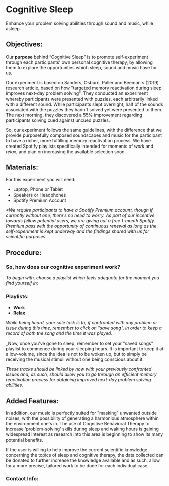 # Cognitive Sleep


Enhance your problem solving abilities through sound and music, while asleep.

## Objectives:

Our **purpose** behind “Cognitive Sleep” is to promote self-experiment through each participants' own personal cognitive therapy, by allowing them to explore the opportunities which sleep, sound and music have for us.

Our experiment is based on Sanders, Osburn, Paller and Beeman´s (2019) research article, based on how "targeted memory reactivation during sleep improves next-day problem solving". They conducted an experiment whereby participants were presented with puzzles, each arbitrarily linked with a different sound. While participants slept overnight, half of the sounds associated with the puzzles they hadn't solved yet were presented to them. The next morning, they discovered a 55% improvement regarding participants solving cued against uncued puzzles.

So, our experiment follows the same guidelines, with the difference that we provide purposefully composed soundscapes and music for the participant to have a richer, more fulfilling memory reactivation process. We have created Spotify playlists specifically intended for moments of _work_ and _relax_, and plan on increasing the available selection soon. 

## Materials:
For this experiment you will need:

- Laptop, Phone or Tablet
- Speakers or Headphones
- Spotify Premium Account

_*We require participants to have a Spotify Premium account, though if currently without one, there's no need to worry. As part of our incentive towards fellow potential users, we are giving out a free 1-month Spotify Premium pass with the opportunity of continuous renewal as long as the self-experiment is kept underway and the findings shared with us for scientific purposes._

## Procedure:

### So, how does our cognitive experiment work? 

_To begin with, choose a playlist which feels adequate for the moment you find yourself in:_

### Playlists:

- **Work**
- **Relax**

_While being heard, your sole task is to, if confronted with any problem or issue during this time, remember to click on "save song", in order to keep a record of both the song and the time it was played._

_Now, once you've gone to sleep, remember to set your "saved songs" playlist to commence during your sleeping hours. It is important to keep it at a low-volume, since the idea is not to be woken up, but to simply be receiving the musical stimuli without one being conscious about it.

_These tracks should be linked by now with your previously confronted issues and, as such, should allow you to go through an efficient memory reactivation process for obtaining improved next-day problem solving abilities._

## Added Features:
In addition, our music is perfectly suited for "masking" unwanted outside noises, with the possibility of generating a harmonious atmosphere within the environment one's in.
The use of Cognitive Behavioral Therapy to increase ‘problem-solving’ skills during sleep and waking hours is gaining widespread interest as research into this area is beginning to show its many potential benefits. 

If the user is willing to help improve the current scientific knowledge concerning the topics of sleep and cognitive therapy, the data collected can be donated to further increase the knowledge available and as such, allow for a more precise, tailored work to be done for each individual case.  

### Contact Info: 
